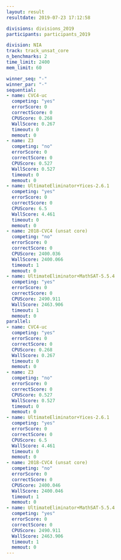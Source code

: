 ```yaml
---
layout: result
resultdate: 2019-07-23 17:12:58

divisions: divisions_2019
participants: participants_2019

division: NIA
track: track_unsat_core
n_benchmarks: 2
time_limit: 2400
mem_limit: 60

winner_seq: "-"
winner_par: "-"
sequential:
- name: CVC4-uc
  competing: "yes"
  errorScore: 0
  correctScore: 0
  CPUScore: 0.268
  WallScore: 0.267
  timeout: 0
  memout: 0
- name: Z3
  competing: "no"
  errorScore: 0
  correctScore: 0
  CPUScore: 0.527
  WallScore: 0.527
  timeout: 0
  memout: 0
- name: UltimateEliminator+Yices-2.6.1
  competing: "yes"
  errorScore: 0
  correctScore: 0
  CPUScore: 6.5
  WallScore: 4.461
  timeout: 0
  memout: 0
- name: 2018-CVC4 (unsat core)
  competing: "no"
  errorScore: 0
  correctScore: 0
  CPUScore: 2400.036
  WallScore: 2400.066
  timeout: 1
  memout: 0
- name: UltimateEliminator+MathSAT-5.5.4
  competing: "yes"
  errorScore: 0
  correctScore: 0
  CPUScore: 2490.911
  WallScore: 2463.906
  timeout: 1
  memout: 0
parallel:
- name: CVC4-uc
  competing: "yes"
  errorScore: 0
  correctScore: 0
  CPUScore: 0.268
  WallScore: 0.267
  timeout: 0
  memout: 0
- name: Z3
  competing: "no"
  errorScore: 0
  correctScore: 0
  CPUScore: 0.527
  WallScore: 0.527
  timeout: 0
  memout: 0
- name: UltimateEliminator+Yices-2.6.1
  competing: "yes"
  errorScore: 0
  correctScore: 0
  CPUScore: 6.5
  WallScore: 4.461
  timeout: 0
  memout: 0
- name: 2018-CVC4 (unsat core)
  competing: "no"
  errorScore: 0
  correctScore: 0
  CPUScore: 2400.046
  WallScore: 2400.046
  timeout: 1
  memout: 0
- name: UltimateEliminator+MathSAT-5.5.4
  competing: "yes"
  errorScore: 0
  correctScore: 0
  CPUScore: 2490.911
  WallScore: 2463.906
  timeout: 1
  memout: 0
---
```

